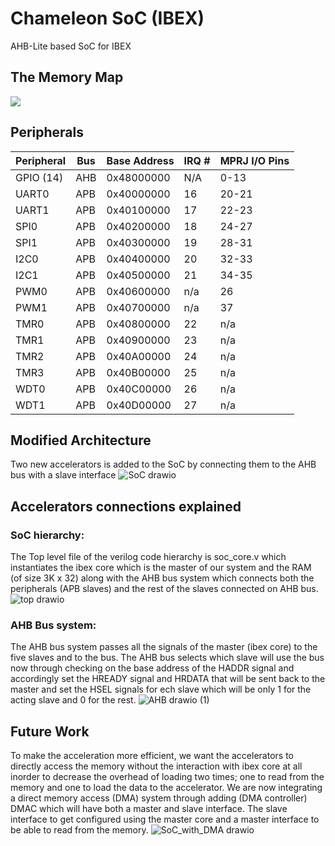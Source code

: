 # Chameleon SoC (IBEX)
AHB-Lite based SoC for IBEX

## The Memory Map
<img src="./docs/soc_mem_map.png" size="50%">

## Peripherals
|Peripheral|Bus|Base Address|IRQ #|MPRJ I/O Pins|
|----------|---|------------|--------|-----|
|GPIO (14)|AHB|0x48000000|N/A|0-13|
|UART0|APB|0x40000000|16|20-21|
|UART1|APB|0x40100000|17|22-23|
|SPI0|APB|0x40200000|18|24-27|
|SPI1|APB|0x40300000|19|28-31|
|I2C0|APB|0x40400000|20|32-33|
|I2C1|APB|0x40500000|21|34-35|
|PWM0|APB|0x40600000|n/a|26|
|PWM1|APB|0x40700000|n/a|37|
|TMR0|APB|0x40800000|22|n/a|
|TMR1|APB|0x40900000|23|n/a|
|TMR2|APB|0x40A00000|24|n/a|
|TMR3|APB|0x40B00000|25|n/a|
|WDT0|APB|0x40C00000|26|n/a|
|WDT1|APB|0x40D00000|27|n/a|

## Modified Architecture
Two new accelerators is added to the SoC by connecting them to the AHB bus with a slave interface
![SoC drawio](https://user-images.githubusercontent.com/79912650/145666467-7f18b01b-ce7d-4491-b060-a33ef2cf1e9f.png)

## Accelerators connections explained 
### SoC hierarchy:
The Top level file of the verilog code hierarchy is soc_core.v which instantiates the ibex core which is the master of our system and the RAM (of size 3K x 32) along with the AHB bus system which connects both the peripherals (APB slaves) and the rest of the slaves connected on AHB bus.
![top drawio](https://user-images.githubusercontent.com/79912650/145666485-3dee383a-3ef0-4b38-a802-3c9a9b0a24d8.png)

### AHB Bus system:
The AHB bus system passes all the signals of the master (ibex core) to the five slaves and to the bus. The AHB bus selects which slave will use the bus now through checking on the base address of the HADDR signal and accordingly set the HREADY signal and HRDATA that will be sent back to the master and set the HSEL signals for ech slave which will be only 1 for the acting slave and 0 for the rest. 
![AHB drawio (1)](https://user-images.githubusercontent.com/79912650/145666491-8df523b5-0353-491c-817a-9ccfe970926a.png)


## Future Work
To make the acceleration more efficient, we want the accelerators to directly access the memory without the interaction with ibex core at all inorder to decrease the overhead of loading two times; one to read from the memory and one to load the data to the accelerator. We are now integrating a direct memory access (DMA) system through adding (DMA controller) DMAC which will have both a master and slave interface. The slave interface to get configured using the master core and a master interface to be able to read from the memory. 
![SoC_with_DMA drawio](https://user-images.githubusercontent.com/79912650/145666496-d0ae544e-927e-48f2-bf4d-aae2e44dd80d.png)


